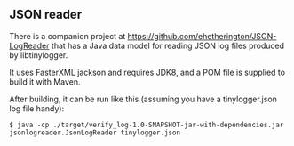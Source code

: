 ## JSON reader
There is a companion project at https://github.com/ehetherington/JSON-LogReader
that has a Java data model for reading JSON log files produced by libtinylogger.

It uses FasterXML jackson and requires JDK8, and a POM file is supplied to
build it with Maven.

After building, it can be run like this (assuming you have a tinylogger.json
log file handy):
```
$ java -cp ./target/verify_log-1.0-SNAPSHOT-jar-with-dependencies.jar jsonlogreader.JsonLogReader tinylogger.json
```
